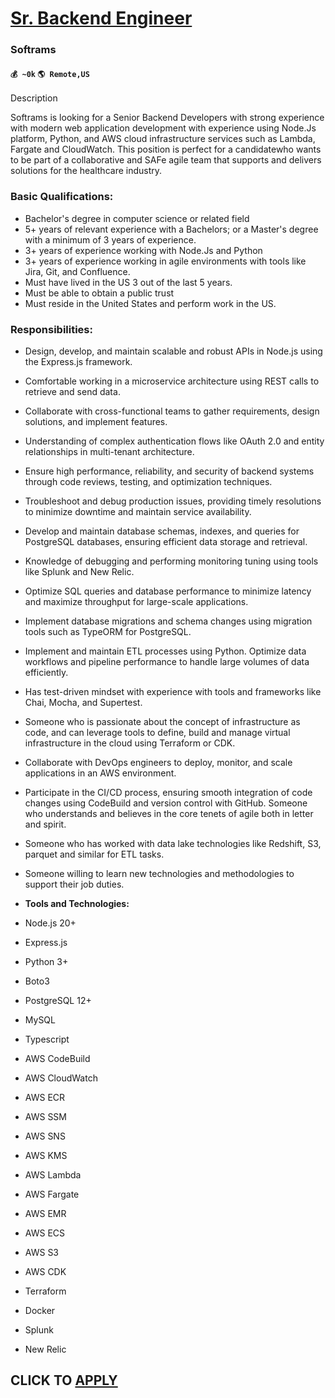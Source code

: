 # [Sr. Backend Engineer](https://www.remotewlb.com/apply/sr-backend-engineer-74531)  
### Softrams  
#### `💰 ~0k` `🌎 Remote,US`  

Description

Softrams is looking for a Senior Backend Developers with strong experience with modern web application development with experience using Node.Js platform, Python, and AWS cloud infrastructure services such as Lambda, Fargate and CloudWatch. This position is perfect for a candidatewho wants to be part of a collaborative and SAFe agile team that supports and delivers solutions for the healthcare industry.

### Basic Qualifications:

  * Bachelor's degree in computer science or related field
  * 5+ years of relevant experience with a Bachelors; or a Master's degree with a minimum of 3 years of experience.
  * 3+ years of experience working with Node.Js and Python 
  * 3+ years of experience working in agile environments with tools like Jira, Git, and Confluence.
  * Must have lived in the US 3 out of the last 5 years.
  * Must be able to obtain a public trust 
  * Must reside in the United States and perform work in the US. 

### Responsibilities:

  * Design, develop, and maintain scalable and robust APIs in Node.js using the Express.js framework.
  * Comfortable working in a microservice architecture using REST calls to retrieve and send data.
  * Collaborate with cross-functional teams to gather requirements, design solutions, and implement features.
  * Understanding of complex authentication flows like OAuth 2.0 and entity relationships in multi-tenant architecture.
  * Ensure high performance, reliability, and security of backend systems through code reviews, testing, and optimization techniques.
  * Troubleshoot and debug production issues, providing timely resolutions to minimize downtime and maintain service availability.
  * Develop and maintain database schemas, indexes, and queries for PostgreSQL databases, ensuring efficient data storage and retrieval.
  * Knowledge of debugging and performing monitoring tuning using tools like Splunk and New Relic. 
  * Optimize SQL queries and database performance to minimize latency and maximize throughput for large-scale applications.
  * Implement database migrations and schema changes using migration tools such as TypeORM for PostgreSQL.
  * Implement and maintain ETL processes using Python. Optimize data workflows and pipeline performance to handle large volumes of data efficiently.
  * Has test-driven mindset with experience with tools and frameworks like Chai, Mocha, and Supertest.
  * Someone who is passionate about the concept of infrastructure as code, and can leverage tools to define, build and manage virtual infrastructure in the cloud using Terraform or CDK.
  * Collaborate with DevOps engineers to deploy, monitor, and scale applications in an AWS environment.
  * Participate in the CI/CD process, ensuring smooth integration of code changes using CodeBuild and version control with GitHub. Someone who understands and believes in the core tenets of agile both in letter and spirit.
  * Someone who has worked with data lake technologies like Redshift, S3, parquet and similar for ETL tasks.
  * Someone willing to learn new technologies and methodologies to support their job duties.

  

  *  **Tools and Technologies:**
  * Node.js 20+
  * Express.js
  * Python 3+
  * Boto3
  * PostgreSQL 12+
  * MySQL
  * Typescript
  * AWS CodeBuild
  * AWS CloudWatch
  * AWS ECR
  * AWS SSM
  * AWS SNS
  * AWS KMS
  * AWS Lambda
  * AWS Fargate
  * AWS EMR
  * AWS ECS
  * AWS S3
  * AWS CDK
  * Terraform
  * Docker
  * Splunk
  * New Relic

  
## CLICK TO [APPLY](https://www.remotewlb.com/apply/sr-backend-engineer-74531)

